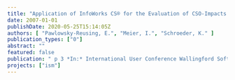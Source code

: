 ```yaml
---
title: "Application of InfoWorks CS® for the Evaluation of CSO-Impacts in Berlin"
date: 2007-01-01
publishDate: 2020-05-25T15:14:05Z
authors: [ "Pawlowsky-Reusing, E.", "Meier, I.", "Schroeder, K." ]
publication_types: ["0"]
abstract: ""
featured: false
publication: " p 3 *In:* International User Conference Wallingford Software. Wallingford, UK. 11-13.9.2007"
projects: ["ism"]
---
```


